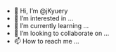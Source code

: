 - 👋 Hi, I’m @jKyuery
- 👀 I’m interested in ...
- 🌱 I’m currently learning ...
- 💞️ I’m looking to collaborate on ...
- 📫 How to reach me ...

<!---
jKyuery/jKyuery is a ✨ special ✨ repository because its `README.md` (this file) appears on your GitHub profile.
You can click the Preview link to take a look at your changes.
--->
